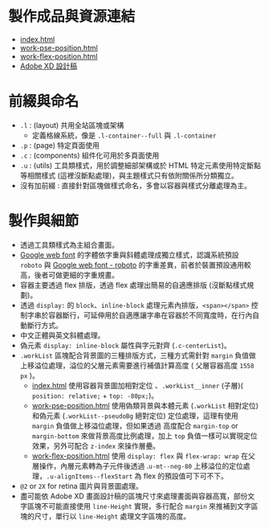 
# 製作成品與資源連結
* [index.html](https://gmwu185.github.io/layoutTraining-week-02-portfolio/index.html)
* [work-pse-position.html](https://gmwu185.github.io/layoutTraining-week-02-portfolio/work-pse-position.html)
* [work-flex-position.html](https://gmwu185.github.io/layoutTraining-week-02-portfolio/work-flex-position.html)
* [Adobe XD 設計稿](https://xd.adobe.com/view/7cc08d73-d444-4b6f-7a94-01ffbdf8ce0a-0af1/)


# 前綴與命名
* `.l` : (layout) 共用全站區塊或架構
  * 定義格線系統，像是 `.l-container--full` 與 `.l-container`
* `.p` : (page) 特定頁面使用
* `.c` : (components) 組件化可用於多頁面使用
* `.u` : (utils) 工具類樣式，用於調整細部架構或於 HTML 特定元素使用特定斷點等相關樣式 (這裡沒斷點處理)，與主題樣式只有依附關係所分類獨立。
* 沒有加前綴 : 直接針對區塊做樣式命名，多會以容器與樣式分離處理為主。


# 製作與細節
- 透過工具類樣式為主組合畫面。
- [Google web font](https://fonts.google.com/) 的字體依字重與斜體處理成獨立樣式，認識系統預設 `roboto` 與 [Google web font - roboto](https://fonts.google.com/specimen/Roboto) 的字重差異，前者於裝置預設通用較高，後者可做更細的字重規畫。
- 容器主要透過 flex 排版，透過 flex 處理出簡易的自適應排版 (沒斷點樣式規劃)。
- 透過 `display:` 的 `block`、`inline-block` 處理元素內排版，`<span></span>` 控制字串於容器斷行，可延伸用於自適應讓字串在容器於不同寬度時，在行內自動斷行方式。
- 中文正體與英文斜體處理。
- 偽元素 `display: inline-block` 屬性與字元對齊 (`.c-centerList`)。
- `.workList` 區塊配合背景圖的三種排版方式，三種方式需針對 `margin` 負值做上移溢位處理，溢位的父層元素需要進行補值計算高度 ( 父層容器高度 `1558 px` )。
	- [index.html](https://gmwu185.github.io/layoutTraining-week-02-portfolio/index.html) 使用容器背景圖加相對定位 、`.workList__inner` (子層)( `position: relative;` + `top: -80px;`)。
	- [work-pse-position.html](https://gmwu185.github.io/layoutTraining-week-02-portfolio/work-pse-position.html) 使用偽類背景與本體元素 (`.workList` 相對定位) 和偽元素 (`.workList--pseudoBg` 絕對定位) 定位處理，這理有使用 `margin` 負值做上移溢位處理，但如果透過 高度配合 `margin-top` or `margin-bottom` 來做背景高度比例處理，加上 `top` 負值一樣可以實現定位效果，另外可配合 `z-index` 來操作層疉。
	- [work-flex-position.html](https://gmwu185.github.io/layoutTraining-week-02-portfolio/work-flex-position.html) 使用 `display: flex` 與 `flex-wrap: wrap` 在父層操作，內層元素轉為子元件後透過 .`u-mt--neg-80` 上移溢位的定位處理，`.u-alignItems--flexStart` 為 flex 的預設值可下可不下。
- `@2` or `2X` for retina 圖片與背景圖處理。
- 盡可能依 Adobe XD 畫面設計稿的區塊尺寸來處理畫面與容器高寬，部份文字區塊不可能直接使用 `line-Height` 實現，多行配合 `margin` 來推補到文字區塊的尺寸，單行以 `line-Height` 處理文字區塊的高度。